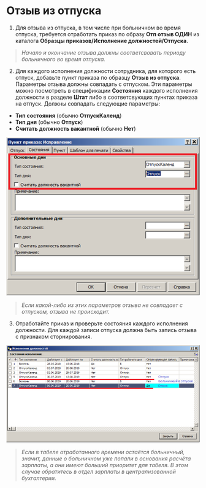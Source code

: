 # Отзыв из отпуска

1. Для отзыва из отпуска, в том числе при больничном во время отпуска, требуется отработать приказ по образу **Отп отзыв ОДИН** из каталога **Образцы приказов/Исполнение должностей/Отпуска**.

> _Начало и окончание отзыва должны соответсвовать периоду больничного во время отпуска._

2. Для каждого исполнения должности сотрудника, для которого есть отпуск, добавьте пункт приказа по образцу **Отзыв из отпуска**. Параметры отзыва должны совпадать с отпуском. Эти параметры можно посмотреть в спецификации **Состояния** каждого исполнения должности в разделе **Штат** либо в соответсвующих пунктах приказа на отпуск. Должны совпадать следующие параметры:

* **Тип состояния** (обычно **ОтпускКаленд**)
* **Тип дня** (обычно **Отпуск**)
* **Считать должность вакантной** (обычно **Нет**)

![Состояния пункта приказа](images/sostoyanie_punkta_prikaza.png)

> _Если какой-либо из этих параметров отзыва не совпадает с отпуском, отзыва не происходит._

3. Отработайте приказ и проверьте состояния каждого исполнения должности. Для каждой записи отпуска должна быть запись отзыва с признаком сторнирования.

![Состояния исполнения должности](images/sostoyanie_id.png)

> _Если в табеле отработанного времени остаётся больничный, значит, данные о больничном уже попали в основания расчёта зарплаты, а они имеют больший приоритет для табеля. В этом случае обратитесь в отдел зарплаты в централизованной бухгалтерии._